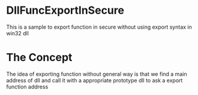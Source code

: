 # DllFuncExportInSecure
This is a sample to export function in secure without using export syntax in win32 dll

# The Concept
The idea of exporting function without general way is that we find a main address of dll and call it with a appropriate prototype dll to ask a export function address
